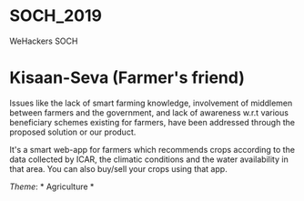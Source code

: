 # SOCH_2019
WeHackers SOCH
# Kisaan-Seva (Farmer's friend)

Issues like the lack of smart farming knowledge, involvement of middlemen between farmers and the government, and lack of awareness w.r.t various beneficiary schemes existing for farmers, have been addressed through the proposed solution or our product.

It's a smart web-app for farmers which recommends crops according to the data collected by ICAR, the climatic conditions and the water availability in that area. 
You can also buy/sell your crops using that app.

_Theme_:  * Agriculture *

